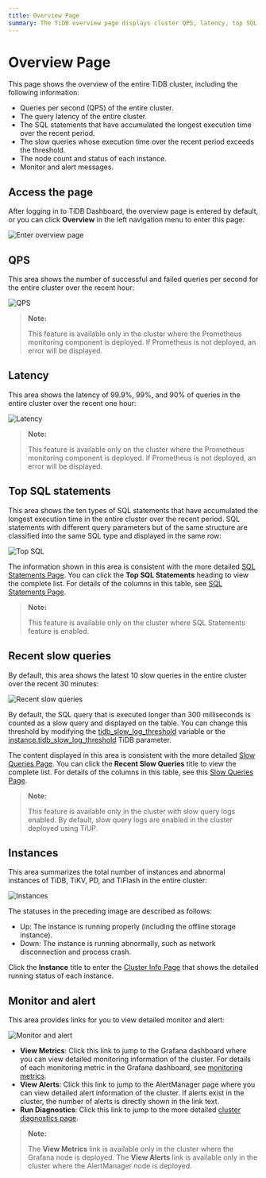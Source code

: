 ```yaml
---
title: Overview Page
summary: The TiDB overview page displays cluster QPS, latency, top SQL statements, recent slow queries, instance status, and monitor/alert links. Access it via TiDB Dashboard or left navigation menu. QPS and latency require Prometheus monitoring. Top SQL and slow queries need SQL Statements and slow query logs enabled. Instance status shows total and abnormal instances. Monitor and alert links lead to Grafana dashboard, AlertManager, and cluster diagnostics.
---
```


# Overview Page

This page shows the overview of the entire TiDB cluster, including the following information:

- Queries per second (QPS) of the entire cluster.
- The query latency of the entire cluster.
- The SQL statements that have accumulated the longest execution time over the recent period.
- The slow queries whose execution time over the recent period exceeds the threshold.
- The node count and status of each instance.
- Monitor and alert messages.

## Access the page

After logging in to TiDB Dashboard, the overview page is entered by default, or you can click **Overview** in the left navigation menu to enter this page:

![Enter overview page](https://download.pingcap.com/images/docs/dashboard/dashboard-overview-access-v650.png)

## QPS

This area shows the number of successful and failed queries per second for the entire cluster over the recent hour:

![QPS](https://download.pingcap.com/images/docs/dashboard/dashboard-overview-qps.png)

> **Note:**
>
> This feature is available only in the cluster where the Prometheus monitoring component is deployed. If Prometheus is not deployed, an error will be displayed.

## Latency

This area shows the latency of 99.9%, 99%, and 90% of queries in the entire cluster over the recent one hour:

![Latency](https://download.pingcap.com/images/docs/dashboard/dashboard-overview-latency.png)

> **Note:**
>
> This feature is available only on the cluster where the Prometheus monitoring component is deployed. If Prometheus is not deployed, an error will be displayed.

## Top SQL statements

This area shows the ten types of SQL statements that have accumulated the longest execution time in the entire cluster over the recent period. SQL statements with different query parameters but of the same structure are classified into the same SQL type and displayed in the same row:

![Top SQL](https://download.pingcap.com/images/docs/dashboard/dashboard-overview-top-statements.png)

The information shown in this area is consistent with the more detailed [SQL Statements Page](/dashboard/dashboard-statement-list.md). You can click the **Top SQL Statements** heading to view the complete list. For details of the columns in this table, see [SQL Statements Page](/dashboard/dashboard-statement-list.md).

> **Note:**
>
> This feature is available only on the cluster where SQL Statements feature is enabled.

## Recent slow queries

By default, this area shows the latest 10 slow queries in the entire cluster over the recent 30 minutes:

![Recent slow queries](https://download.pingcap.com/images/docs/dashboard/dashboard-overview-slow-query.png)

By default, the SQL query that is executed longer than 300 milliseconds is counted as a slow query and displayed on the table. You can change this threshold by modifying the [tidb_slow_log_threshold](/system-variables.md#tidb_slow_log_threshold) variable or the [instance.tidb_slow_log_threshold](/tidb-configuration-file.md#tidb_slow_log_threshold) TiDB parameter.

The content displayed in this area is consistent with the more detailed [Slow Queries Page](/dashboard/dashboard-slow-query.md). You can click the **Recent Slow Queries** title to view the complete list. For details of the columns in this table, see this [Slow Queries Page](/dashboard/dashboard-slow-query.md).

> **Note:**
>
> This feature is available only in the cluster with slow query logs enabled. By default, slow query logs are enabled in the cluster deployed using TiUP.

## Instances

This area summarizes the total number of instances and abnormal instances of TiDB, TiKV, PD, and TiFlash in the entire cluster:

![Instances](https://download.pingcap.com/images/docs/dashboard/dashboard-overview-instances.png)

The statuses in the preceding image are described as follows:

- Up: The instance is running properly (including the offline storage instance).
- Down: The instance is running abnormally, such as network disconnection and process crash.

Click the **Instance** title to enter the [Cluster Info Page](/dashboard/dashboard-cluster-info.md) that shows the detailed running status of each instance.

## Monitor and alert

This area provides links for you to view detailed monitor and alert:

![Monitor and alert](https://download.pingcap.com/images/docs/dashboard/dashboard-overview-monitor.png)

- **View Metrics**: Click this link to jump to the Grafana dashboard where you can view detailed monitoring information of the cluster. For details of each monitoring metric in the Grafana dashboard, see [monitoring metrics](/grafana-overview-dashboard.md).
- **View Alerts**: Click this link to jump to the AlertManager page where you can view detailed alert information of the cluster. If alerts exist in the cluster, the number of alerts is directly shown in the link text.
- **Run Diagnostics**: Click this link to jump to the more detailed [cluster diagnostics page](/dashboard/dashboard-diagnostics-access.md).

> **Note:**
>
> The **View Metrics** link is available only in the cluster where the Grafana node is deployed. The **View Alerts** link is available only in the cluster where the AlertManager node is deployed.
